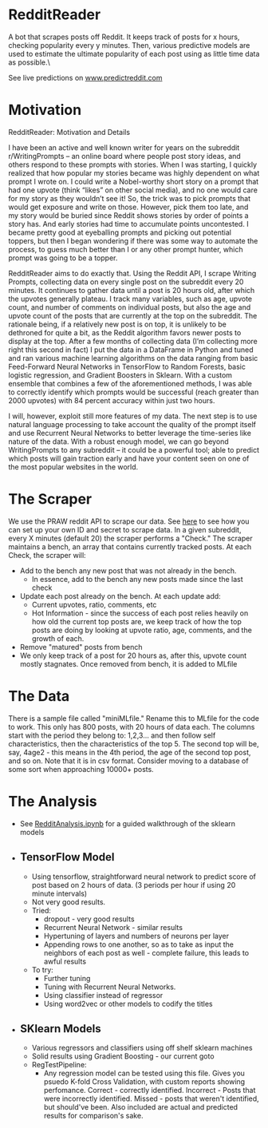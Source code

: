 # RedditReader
A bot that scrapes posts off Reddit. It keeps track of posts for x hours, checking popularity every y minutes. Then, various predictive models are used to estimate the ultimate popularity of each post using as little time data as possible.\

See live predictions on www.predictreddit.com

# Motivation

RedditReader: Motivation and Details

I have been an active and well known writer for years on the subreddit r/WritingPrompts – an online board where people post story ideas, and others respond to these prompts with stories. When I was starting, I quickly realized that how popular my stories became was highly dependent on what prompt I wrote on. I could write a Nobel-worthy short story on a prompt that had one upvote (think “likes” on other social media), and no one would care for my story as they wouldn’t see it! So, the trick was to pick prompts that would get exposure and write on those. However, pick them too late, and my story would be buried since Reddit shows stories by order of points a story has. And early stories had time to accumulate points uncontested. I became pretty good at eyeballing prompts and picking out potential toppers, but then I began wondering if there was some way to automate the process, to guess much better than I or any other prompt hunter, which prompt was going to be a topper. 

RedditReader aims to do exactly that. Using the Reddit API, I scrape Writing Prompts, collecting data on every single post on the subreddit every 20 minutes. It continues to gather data until a post is 20 hours old, after which the upvotes generally plateau. I track many variables, such as age, upvote count, and number of comments on individual posts, but also the age and upvote count of the posts that are currently at the top on the subreddit. The rationale being, if a relatively new post is on top, it is unlikely to be dethroned for quite a bit, as the Reddit algorithm favors newer posts to display at the top. After a few months of collecting data (I’m collecting more right this second in fact) I put the data in a DataFrame in Python and tuned and ran various machine learning algorithms on the data ranging from basic Feed-Forward Neural Networks in TensorFlow to Random Forests, basic logistic regression, and Gradient Boosters in Sklearn. With a custom ensemble that combines a few of the aforementioned methods, I was able to correctly identify which prompts would be successful (reach greater than 2000 upvotes) with 84 percent accuracy within just two hours. 

I will, however, exploit still more features of my data. The next step is to use natural language processing to take account the quality of the prompt itself and use Recurrent Neural Networks to better leverage the time-series like nature of the data. With a robust enough model, we can go beyond WritingPrompts to any subreddit – it could be a powerful tool; able to predict which posts will gain traction early and have your content seen on one of the most popular websites in the world.  

# The Scraper

We use the PRAW reddit API to scrape our data. See [here](https://praw.readthedocs.io/en/latest/getting_started/quick_start.html) to see how you can set up your own ID and secret to scrape data. In a given subreddit, every X minutes (default 20) the scraper performs a "Check." The scraper maintains a bench, an array that contains currently tracked posts. At each Check, the scraper will:
* Add to the bench any new post that was not already in the bench. 
  * In essence, add to the bench any new posts made since the last check
* Update each post already on the bench. At each update add:
  * Current upvotes, ratio, comments, etc
  * Hot Information - since the success of each post relies heavily on how old the current top posts are, we keep track of how the top posts are doing by looking at upvote ratio, age, comments, and the growth of each. 
 * Remove "matured" posts from bench
  * We only keep track of a post for 20 hours as, after this, upvote count mostly stagnates. Once removed from bench, it is added to MLfile

# The Data

There is a sample file called "miniMLfile." Rename this to MLfile for the code to work. This only has 800 posts, with 20 hours of data each. The columns start with the period they belong to: 1,2,3... and then follow self characteristics, then the characteristics of the top 5. The second top will be, say, 4age2 - this means in the 4th period, the age of the second top post, and so on. Note that it is in csv format. Consider moving to a database of some sort when approaching 10000+ posts. 

# The Analysis
* See [RedditAnalysis.ipynb](RedditAnalysis.ipynb) for a guided walkthrough of the sklearn models

* ## TensorFlow Model ##
  * Using tensorflow, straightforward neural network to predict score of post based on 2 hours of data. (3 periods per hour if using 20 minute intervals)
  * Not very good results. 
  * Tried:
    * dropout - very good results
    * Recurrent Neural Network - similar results
    * Hypertuning of layers and numbers of neurons per layer
    * Appending rows to one another, so as to take as input the neighbors of each post as well - complete failure, this leads to awful results
  * To try:
    * Further tuning
    * Tuning with Recurrent Neural Networks. 
    * Using classifier instead of regressor
    * Using word2vec or other models to codify the titles
* ## SKlearn Models ##

  * Various regressors and classifiers using off shelf sklearn machines
  * Solid results using Gradient Boosting - our current goto
  * RegTestPipeline:
    * Any regression model can be tested using this file. Gives you psuedo K-fold Cross Validation, with custom reports showing perfomance. Correct - correctly identified. Incorrect - Posts that were incorrectly identified. Missed - posts that weren't identified, but should've been. Also included are actual and predicted results for comparison's sake.  
